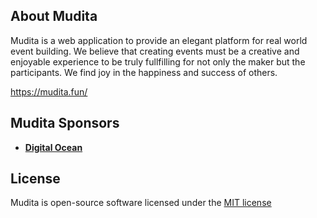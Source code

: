 ## About Mudita

Mudita is a web application to provide an elegant platform for real world event building.
We believe that creating events must be a creative and enjoyable experience to be truly fullfilling for not only the maker but the participants.
We find joy in the happiness and success of others.

https://mudita.fun/

## Mudita Sponsors
- **[Digital Ocean](https://www.digitalocean.com)**

## License
Mudita is open-source software licensed under the [MIT license](https://opensource.org/licenses/MIT)
